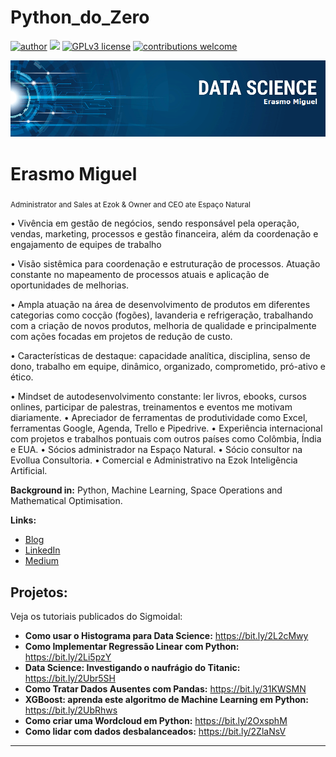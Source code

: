 # Python_do_Zero
[![author](https://img.shields.io/badge/author-erasmomiguel-red.svg)](https://www.linkedin.com/in/erasmomiguel) [![](https://img.shields.io/badge/python-3.7+-blue.svg)](https://www.python.org/downloads/release/python-365/) [![GPLv3 license](https://img.shields.io/badge/License-GPLv3-blue.svg)](http://perso.crans.org/besson/LICENSE.html) [![contributions welcome](https://img.shields.io/badge/contributions-welcome-brightgreen.svg?style=flat)](https://github.com/erasmomiguel/Python_do_Zero/issues)

<p align="center">
  <img src="banner.png" >
</p>

# Erasmo Miguel
<sub>Administrator and Sales at Ezok & Owner and CEO ate Espaço Natural</sub>

• Vivência em gestão de negócios, sendo responsável pela operação, vendas, marketing, processos e gestão financeira, além da coordenação e engajamento de equipes de trabalho

• Visão sistêmica para coordenação e estruturação de processos. Atuação constante no mapeamento de processos atuais e aplicação de oportunidades de melhorias.

• Ampla atuação na área de desenvolvimento de produtos em diferentes categorias como cocção (fogões), lavanderia e refrigeração, trabalhando com a criação de novos produtos, melhoria de qualidade e principalmente com ações focadas em projetos de redução de custo.

• Características de destaque: capacidade analítica, disciplina, senso de dono, trabalho em equipe, dinâmico, organizado, comprometido, pró-ativo e ético.

• Mindset de autodesenvolvimento constante: ler livros, ebooks, cursos onlines, participar de palestras, treinamentos e eventos me motivam diariamente.
• Apreciador de ferramentas de produtividade como Excel, ferramentas Google, Agenda, Trello e Pipedrive.
• Experiência internacional com projetos e trabalhos pontuais com outros países como Colômbia, Índia e EUA.
• Sócios administrador na Espaço Natural.
• Sócio consultor na Evollua Consultoria.
• Comercial e Administrativo na Ezok Inteligência Artificial. 

**Background in:** Python, Machine Learning, Space Operations and Mathematical Optimisation.

**Links:**
* [Blog](http://sigmoidal.ai)
* [LinkedIn](https://www.linkedin.com/in/erasmomiguel)
* [Medium](https://medium.com/@erasmomiguel)


## Projetos:
Veja os tutoriais publicados do Sigmoidal:

* **Como usar o Histograma para Data Science:** https://bit.ly/2L2cMwy
* **Como Implementar Regressão Linear com Python:** https://bit.ly/2Li5pzY
* **Data Science: Investigando o naufrágio do Titanic:** https://bit.ly/2Ubr5SH
* **Como Tratar Dados Ausentes com Pandas:** https://bit.ly/31KWSMN
* **XGBoost: aprenda este algoritmo de Machine Learning em Python:** https://bit.ly/2UbRhws
* **Como criar uma Wordcloud em Python:** https://bit.ly/2OxsphM
* **Como lidar com dados desbalanceados:** https://bit.ly/2ZlaNsV

---



